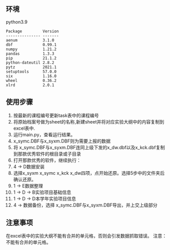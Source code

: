 ## 环境
python3.9

```
Package         Version
--------------- -------
aenum           3.1.0
dbf             0.99.1
numpy           1.21.2
pandas          1.3.3
pip             21.1.2
python-dateutil 2.8.2
pytz            2021.1
setuptools      57.0.0
six             1.16.0
wheel           0.36.2
xlrd            2.0.1
```

## 使用步骤
1. 按最新的课程编号更新task表中的课程编号
2. 将原始档案号做为sheet的名称,新建sheet并将对应实验大纲中的内容复制到excel表中.
3. 运行main.py，查看运行结果。
4. x_symc.DBF与x_syxm.DBF则为需要上报的数据
5. 将 x_symc.DBF与x_syxm.DBF连同上级下发的x_dw.dbf以及x_kck.dbf复制到那款优秀软件的根目录或子目录
6. 打开那款优秀的软件，继续执行：
7. 4 -> D数据安装
8. 选择x_syxm x_symc x_kck x_dw四项，点开始还原。选择5步中的文件夹后确认还原。
9. 1 -> E数据整理
10. 1 -> D -> B实验项目基础信息
11. 1 -> D -> D本学年实验项目信息
12. 4 -> 数据备份，选择 x_symc.DBF与x_syxm.DBF导出，并上交上级部分

## 注意事项
在excel表中的实验大纲不能有合并的单元格，否则会引发数据抓取错误。
注意：不能有合并的单元格。